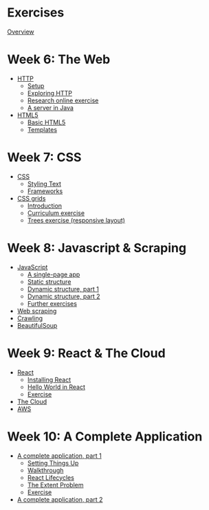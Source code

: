 # Exercises

[Overview](./overview.md)

# Week 6: The Web

- [HTTP](./http/index.md)
  - [Setup](./http/setup.md)
  - [Exploring HTTP](./http/explore.md)
  - [Research online exercise](./http/research.md)
  - [A server in Java](./http/server.md)
- [HTML5](./html5/index.md)
  - [Basic HTML5](./html5/basic.md)
  - [Templates](./html5/templates.md)

# Week 7: CSS

- [CSS](./css/index.md)
  - [Styling Text](./css/text.md)
  - [Frameworks](./css/framework.md)
- [CSS grids](./cssgrid/index.md)
  - [Introduction](./cssgrid/intro.md)
  - [Curriculum exercise](./cssgrid/curriculum.md)
  - [Trees exercise (responsive layout)](./cssgrid/trees.md)

# Week 8: Javascript & Scraping

- [JavaScript](./js/index.md)
  - [A single-page app](./js/single.md)
  - [Static structure](./js/static.md)
  - [Dynamic structure, part 1](./js/dynamic1.md)
  - [Dynamic structure, part 2](./js/dynamic2.md)
  - [Further exercises](./js/exercises.md)
- [Web scraping]()
 - [Crawling]()
 - [BeautifulSoup]()

# Week 9: React & The Cloud

- [React](./react/index.md)
  - [Installing React](./react/installing.md)
  - [Hello World in React](./react/hello.md)
  - [Exercise](./react/character.md)
- [The Cloud](./cloud/cloud1.md)
 - [AWS]()

# Week 10: A Complete Application

- [A complete application, part 1](./app1/index.md)
  - [Setting Things Up](./app1/setup.md)
  - [Walkthrough](./app1/walkthrough.md)
  - [React Lifecycles](./app1/lifecycle.md)
  - [The Extent Problem](./app1/extent.md)
  - [Exercise](./app1/ex.md)
- [A complete application, part 2](./app2/index.md)
